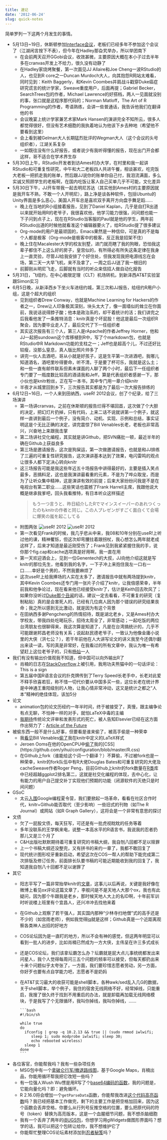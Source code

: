 ```yaml
---
title: 速记
date: '2012-06-24'
slug: quick-notes
---
```


简单罗列一下这两个月发生的事情。

- 5月13日~19日，休斯顿参加[Interface会议](http://www.interfacesymposia.org/Interface2012/Interface2012.html)，老板们已经多年不参加这个会议了（江湖闲言按下不表），但今年在Hadley那旮旯举办，所以举团南下
  - 在会前两天召开GGobi会议，收效甚微，主要原因大概在本小子过去半年多在cranvas开发上不给力，很久没有动静了
  - 在Hadley家烧烤聚餐，第一次面见JJ Allaire和Joe Cheng一波RStudio的人，也见到R core之一Duncan Murdoch大人，向其抱怨R网站太难看，同时见到：Keith Baggerly，和Kevin Coombes并肩战斗戳穿Duke癌症研究谎言的统计学家，Sweave重度用户，后面再提；Gabriel Becker，SearchTrees包的作者，Michael Lawrence的好搭档，两人一见面就没别的事，张口就是这程序那代码的；Norman Matloff，The Art of R Programming的作者，粤语熟练，会讲一些普通话，我告诉他我们在翻译他的书
  - 会议晚宴上统计学家兼艺术家Mark Hansen的演讲完全不知所云，很多人都觉得很好，但没有艺术细胞的我执着地认为他该下乡去种地（希望他不要看到这里）
  - 会上看到被Gelman大人长期猛烈批评的Wegman大人（这个会议的头号组织者），江湖关系复杂
  - 一如既往没有什么好报告，或者说少有我听得懂的报告，现在出门开会都这样，哥不适合在学术界生存
- 5月30日上午，RStudio开发者到访Ames村办大学，在村里和我一起讲RStudio和可重复性研究，中午和大二老板四人共进午餐，相谈甚欢，吃完饭大老板一把抓走我的账单，然后跟JJ说你的账单你自己付，我泪流满面，多么实诚又照顾学生的老板啊，在国内吃饭让客人自己买单几乎不可能，文化差异
- 5月30日下午，JJ开车带我一起去明尼苏达（其实他到Ames村的主要原因就是我开车不熟，不敢一个人开明尼），路上净是谈各种软件，包括Ubuntu的Unity界面是多么恶心，美国人开车总是喜欢双手离开方向盘手舞足蹈……
  - 晚上在当地的R小组接着报告，见到了Daniel Kaplan，几乎是自打R出道以来就开始用R的老爷子，我很喜欢他，他学习能力很强，问问题也能一下子问到点子上，现在在RStudio当客服的Paul就是他的学生，两年前RStudio出道的时候他就看准这个编辑器要火了，给RStudio提了很多建议
  - Org-mode的用户是最顽固的，Emacs果然是一种信仰，可是真的不是每个人都是极客（Org-mode是极客中的极客，反正我是招架不住）
  - 晚上住在Macalester大学的校友别墅，进门就亮瞎了我的狗眼，恐怕我这辈子都住不上这么好的房子，皇宫似的，有所得必有所失这条定律在我身上一直灵验，尽管JJ给我安排了个好住处，但我发现我把电源线忘在会场，第二天一大早飞机，来不及拿了，一周之后JJ送了我一根旧的
  - 前脚刚从明尼飞走，后脚就有当时的听众来信招人做自动化报告
- 5月31日，飞纽约，在中心极限定理（CLT）机场转机，到新泽西AT&T实验室跟Simon实习
- 6月5日晚，从新泽西乡下坐火车进纽约城，第三次和JJ报告，给纽约R用户小组，这是个超大的组织
  - 见到组织者Drew Conway，也就是Machine Learning for Hackers的作者之一，Drew让人印象极其深刻，块头太大了，像一面墙似的耸立在你面前，我说话说得脖子酸；他本是政治系的，却干着统计的活；我们讲完之后我看他发了一条推特消息：knitr真是个坏屁股！他这是最后一次组织R聚会，因为要毕业走人了，最后交代了下一任组织者
  - 其实这次报告有三个人，第三人是rApache的作者Jeffrey Horner，他和JJ一起把sundown这个库移植到R中，写了个markdown包，也就是RStudio中R Markdown功能的支柱之一；Jeff也是超高个儿，不过还好比较瘦，没那么窒息，真人版比照片帅多了
  - 讲完一伙人去酒吧，哥从小就是好孩子，这是生平第一次进酒吧，我哪儿知道酒名，酒吧里吵得要命，听不清，于是要了杯可乐，我就是这么土；和一些一直有邮件联系但素未谋面的人聊了两个小时，最后下一任组织者专门要了一瓶度数比较高的酒请我和Jeff，算是代表组织者感谢一下，那小伙也是knitr粉丝，正在写一本书，其中专门用一章介绍knitr
  - 半夜才从城里回到乡下，三次报告其实都是为了最后一次大报告排练的
- 6月12日~16日，一个人来到田纳西，useR! 2012会议，创了个纪录，给了三场演讲
  - 第一场讲cranvas，之前在休斯顿的报告烂得不堪回首，这次做了个大胆的决定，把幻灯片扔掉，只有代码，上来二话不说就讲第一个例子，就这样一直讲到最后一个例子，没有简介、动机、实现、示例和总结，事实证明这是个无比正确的决定，讲完震惊了Bill Venables长老，老板也非常高兴，兴奋地上来跟我击掌
  - 第二场讲社交化编程，其实就是讲Github，把SVN痛批一顿，最近半年的确在Github上获益良多
  - 第三场是邀请报告，这次是狗屎运，第一次做邀请报告，也就是和JJ排练了三遍的可重复性研究报告，这次演讲基本达到了效果，电闪雷鸣的观点让很多人都下定决心转向knitr
  - 这三场报告可能是我这些年近五十场报告中讲得最好的，主要是插入笑点最多，恶搞料足，这也是我演讲最看重的元素，不是为了哗众取宠，而是为了让听众集中精神，这是演讲有效的前提；后来大家纷纷问我是不是在电视台有第二职业……这些笑话也震撼了Frank Harrell主席，我跟他说大概是继承我爹吧，回头我看推特，有日本听众这样描述
    > もう一つ言うと、昨日紹介したRでマインスイーパーのあれつくったのもknitrの作者と同じ。この人プレゼンがすごく面白くて会場に爆笑の嵐を起こしてる
  - 附图两张
    ![useR! 2012](https://db.yihui.name/imgur/cs0lG.jpg)
    ![useR! 2012](https://db.yihui.name/imgur/GPFxG.jpg)
  - 第一次看见Frank的时候，我几乎悲从中来，我08和10年分别在useR!上听过他的课，精神矍铄，但这次却弯腰拄着跟拐杖，我心想怎么两年就老成这样了，后来才知道是最近刚受伤了；Frank见到我紧紧握住我的手，说你那个fig.cap和cache选项真是好用啊，我一直在用
  - 第一天欢迎酒会上，见到一位Genentech的大叔，JJ向他介绍这就是写knitr的那位先生，他看到我的名字，一下子冲上来抱住我左一口右一口……幸好是个男的，不然我要麻烦了
  - 这次useR!上给我捧场的人实在太多了，邀请报告中就有两场提到knitr，其中Kevin Coombes还专门用一张片子介绍了knitr，让我倍感荣幸，半年前我和他争论过，现在看来他已经接受knitr了，估计是Keith回去吹风了；如果你没听过[Duke那个丑闻](http://www.cbsnews.com/video/watch/?id=7398476n)的话，建议一定去看看，不可重复的研究（复制粘贴）真的是会害死人的，已经有几位病人因为那个错误的研究结果丧命；我之所以感到无比激动，就是因为有这个背景
  - 在田纳西多谢Pengcheng的热情招待，既是湖北老乡，又是Ames村办大学校友，带我四处吃喝玩乐，招待太周全了，非常感动；一起吃饭的两位台湾朋友也很聊得来，我这次算是知道了，凡是在台湾搞统计的，几乎不可能跟谢邦昌老师没有关系；说起赵民德老爷子，一致认为他像金庸小说里的大侠（洪七公？），若干年前他在人大讲写论文的讲义我至今还偶尔翻出来读一读，写的真是非常好，在我看过的所有文章中，我认为唯一有希望赶上这位老爷子的，只有[杨灿](https://cosx.org/2012/05/chase-after-eb/)一人
- 我们有没有输出价值观我不知道，但中国可以向外输出R了
  - 肖楠的日志在[StackOverflow](http://stackoverflow.com/q/11056032/559676)上被引用，我用功夫熊猫中的一句话评论：This is a sign
  - 第五届中国R语言会议的扑克牌传到了Terry Speed长老手中，长老对此爱不释手欣喜若狂，称不惜一切代价要从中国多买一些，这位长老在统计界是中神通王重阳级别的人物，让我心情非常冲动，这又是统计之都之“人本”精神的绝佳体现，该加5分
- 论文
  - animation包的论文历经约一年半时间，终于被接受了，真慢，跟主编争论有点无聊，不怕神一样的对手，就怕LaTeX中毒的主编
  - [我期待](/en/2012/03/a-really-fast-statistics-journal/)传统论文评审和发表形式的死亡，被人告知Elsevier已经在这方面作出努力了：[Article of the Future](http://www.articleofthefuture.com/)
- 被偷东西一般不是什么好事，但要看是谁来偷了，被高手偷是一种荣幸
  - 我[看见](http://biostat.mc.vanderbilt.edu/wiki/Main/VenablesShortCourse)Bill Venables[偷了](http://biostat.mc.vanderbilt.edu/wiki/pub/Main/UseR-2012/VenablesRQuoVadis.pdf)我在knitr中定义的LaTeX样式
  - Jeroen Ooms在他的OpenCPU中[偷了](http://public.opencpu.org/R/pub/stats/glm/help/html?)我的[CSS](https://github.com/yihui/configuration/blob/master/R.css)
  - 在Github上fork（谁能给这个词一个翻译？）不算偷，不过被fork也是一种荣幸，knitr的fork队伍中有R大佬Douglas Bates和可重复研究的大佬及cacheSweave作者Roger Peng，目前Github上knitr的fork数量在[R类](https://github.com/languages/R)库中已经超越ggplot2排名第二，这就是社交化编程的体现，去中心化，让有能力的用户自己提交补丁实现他们预期的功能（闭源软件的灭绝只是时间问题）
- GSoC
  - 太云[入围](http://www.google-melange.com/gsoc/project/google/gsoc2012/cloud_wei/16001)Google编程夏令营，我们要掀起一场革命，看看在社区合作时代，knitr+Github能否取代（至少影响）一些旧式的刊物（如The R Journal）或网站（如R Graph Gallery），这将会是一个非常有意思的探讨
- 文债
  - 欠了一屁股文债，每天狂写，可还是有一批虎视眈眈的任务等着
  - 多年没联系的王学枫来电，说整一本高水平的R语言书，我说我的忍者扔那儿又是三个月了
  - C&H出版社默默期待着可重复研究的书稿大纲，我自刎八回都不足以赎罪
  - 上一个书稿大纲还没整完，又有拼书的来约一章了，我都不敢回复了
  - 现代统计图形咬牙重新启动，希望这次在COS一帮人的帮助下能完成第二次排版及修订任务，前面排长队要书稿的可能近期能收到我的回复了，我知道我自刎八十回都不足以谢罪了
- 其它
  - 阳志平写了一篇非常抬举knitr的[文章](http://www.yangzhiping.com/tech/r-markdown-knitr.html)，这事儿以后再说，关键是我好像在微博上看见ox评论这篇文章了，李舰问是不是天地人大那个ox，我也有此疑问，因为那个牛跟我是老乡，那时候天地人大上的名ID啊，十年前军训时听说楼上班里有个宜昌人，还兴冲冲去找他来着
  - 在Github上观察了若干强人，其实国内那种“少林寺扫地僧”式的高手还是不少的（如宫雨老师），例如我觉得[lq](https://github.com/lq)就是这样；Github真是一个近距离观察各类神人出招的好地方
  - COS论坛因为是一直盯的地方，所以不会有神的感觉，但这两年明显可以看到一批人的进步，比如肖楠已然成为一方大侠，主伟呈在许三多式成长
  - 还是COS论坛，我们该拿坛霸怎么办？坛霸就是屁大点儿事统统都发出来问星人，我个人觉得每周问三五个问题的频率可以接受，但每天都扔出来十来个问题似乎太夸张了，一方面，我们要珍惜志愿者劳动，另一方面，你好歹也要有点自学能力吧，志愿者不是奶妈
  - 在AT&T实习最大的收获可能是shell脚本，各种awk/sed乱入几G的数据，关于shell脚本，举个例子，我住的宿舍无线网络不好，经常掉线，只能重启，我搜了很久终于找到不用重启的办法，就是卸载再加载无线网络模块，于是我写了个无限循环，我叫你掉线，我叫你掉线，……

        ```bash
        #!/bin/sh
    
        while true
        do
          ifconfig | grep -q 10.2.13 && true || (sudo rmmod iwlwifi;
             sleep 1; sudo modprobe iwlwifi; sleep 30;
             echo rebooted wireless)
          sleep 1
        done
        ```

- 各位客官，你能帮我吗？我有一些杂项任务
  - MSG包中有一个[拿破仑行军/撤退路线图](https://github.com/yihui/MSG/blob/master/demo/Napoleon.R)，基于Google Maps，肖楠出品，你能用循环帮我把它改短一些吗？
  - 有一位强人Wush Wu愣是用R写了个[base64编码的函数](https://github.com/yihui/knitr/blob/master/R/utils-base64.R)，我的问题是，它能向量化吗？即：避免循环。
  - R 2.16.0将会增加一个`getParseData`函数，你能帮我改进[这个代码高亮函数](https://gist.github.com/3146836)吗？我已经把基本工作做完，剩下的主要工作是把空格加回来，因为这个函数会丢弃空格，你要么从行列号反推空格的位置，要么把原代码的符号（token）替换为高亮版本，这是一个血腥细节问题，我不想杀脑细胞
  - 我有一个丢弃了两年的[iBUGS包](https://github.com/yihui/iBUGS)，你想学习用gWidgets做图形界面吗？想学的话，我可以把这个包转让给你，我不想维护它了
  - 你能帮忙整理COS论坛素材添加到[忍者秘笈](https://github.com/yihui/r-ninja)吗？

